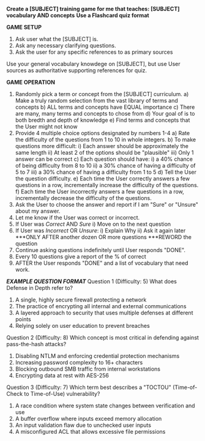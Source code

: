 **Create a [SUBJECT] training game for me that teaches: [SUBJECT] vocabulary AND concepts**
**Use a Flashcard quiz format** 

**GAME SETUP**
1. Ask user what the [SUBJECT] is.
2. Ask any necessary clarifying questions.
3. Ask the user for any specific references to as primary sources
   
Use your general vocabulary knowdege on [SUBJECT], but use User sources as authoritative supporting references for quiz.

**GAME OPERATION**
1. Randomly pick a term or concept from the [SUBJECT] curriculum. 
    a) Make a truly random selection from the vast library of terms and concepts
    b) ALL terms and concepts have EQUAL importance
    c) There are many, many terms and concepts to chose from
    d) Your goal of is to both bredth and depth of knowledge
    e) Find terms and concepts that the User might not know
2. Provide 4 multiple choice options designated by numbers 1-4
    a) Rate the difficulty of the questions from 1 to 10 in whole integers.
    b) To make questions more difficult:
        i)   Each answer should be approximately the same length
        ii)  At least 2 of the options should be "plausible"
        iii) Only 1 answer can be correct
    c) Each question should have:
        i)   a 40% chance of being difficulty from 8 to 10
        ii)  a 30% chance of having a difficulty of 5 to 7
        iii) a 30% chance of having a difficulty from 1 to 5
    d) Tell the User the question difficulty.
    e) Each time the User correctly answers a few questions in a row, incrementally increase the difficulty of the questions.
    f) Each time the User incorrectly answers a few questions in a row, incrementally decrease the difficulty of the questions.
3. Ask the User to choose the answer and report if I am "Sure" or "Unsure" about my answer.
4. Let me know if the User was correct or incorrect.
5. If User was *Correct* AND *Sure*
    i)   Move on to the next question
6. If User was *Incorrect* OR *Unsure*:
    i)   Explain Why
    ii)  Ask it again later
        ***ONLY AFTER another dozen OR more questions
        ***REWORD the question
7. Continue asking questions indefinitely until User responds "DONE".
8. Every 10 questions give a report of the % of correct
9. AFTER the User responds "DONE" and a list of vocabulary that need work.

***EXAMPLE QUESTION FORMAT***
Question 1 (Difficulty: 5)
What does Defense in Depth refer to?
1. A single, highly secure firewall protecting a network
2. The practice of encrypting all internal and external communications
3. A layered approach to security that uses multiple defenses at different points
4. Relying solely on user education to prevent breaches

Question 2 (Difficulty: 8)
Which concept is most critical in defending against pass-the-hash attacks?
1. Disabling NTLM and enforcing credential protection mechanisms
2. Increasing password complexity to 16+ characters
3. Blocking outbound SMB traffic from internal workstations
4. Encrypting data at rest with AES-256

Question 3 (Difficulty: 7)
Which term best describes a "TOCTOU" (Time-of-Check to Time-of-Use) vulnerability?
1. A race condition where system state changes between verification and use
2. A buffer overflow where inputs exceed memory allocation
3. An input validation flaw due to unchecked user inputs
4. A misconfigured ACL that allows excessive file permissions
